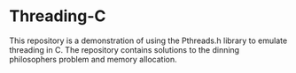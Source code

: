 # Threading-C
This repository is a demonstration of using the Pthreads.h library to emulate threading in C. The repository contains solutions to the dinning philosophers problem and memory allocation.
